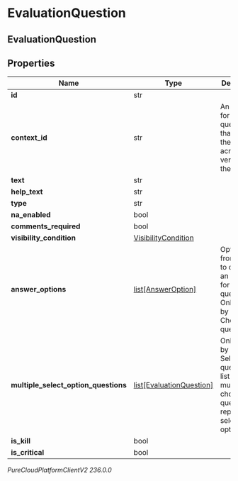 # EvaluationQuestion

## EvaluationQuestion

## Properties

|Name | Type | Description | Notes|
|------------ | ------------- | ------------- | -------------|
| **id** | str |  | [optional] |
| **context_id** | str | An identifier for this question that stays the same across versions of the form. | [optional] |
| **text** | str |  | [optional] |
| **help_text** | str |  | [optional] |
| **type** | str |  | [optional] |
| **na_enabled** | bool |  | [optional] |
| **comments_required** | bool |  | [optional] |
| **visibility_condition** | [VisibilityCondition](VisibilityCondition) |  | [optional] |
| **answer_options** | [list[AnswerOption]](AnswerOption) | Options from which to choose an answer for this question. Only used by Multiple Choice type questions. | [optional] |
| **multiple_select_option_questions** | [list[EvaluationQuestion]](EvaluationQuestion) | Only used by Multiple Select type questions. A list of multiple choice questions representing selectable options. | [optional] |
| **is_kill** | bool |  | [optional] |
| **is_critical** | bool |  | [optional] |



_PureCloudPlatformClientV2 236.0.0_
